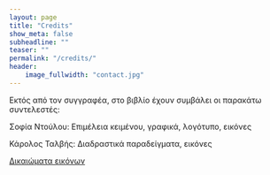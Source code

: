 ```yaml
---
layout: page
title: "Credits"
show_meta: false
subheadline: ""
teaser: ""
permalink: "/credits/"
header:
    image_fullwidth: "contact.jpg"
---
```


Εκτός από τον συγγραφέα, στο βιβλίο έχουν συμβάλει οι παρακάτω συντελεστές:

Σοφία Ντούλου: Επιμέλεια κειμένου, γραφικά, λογότυπο, εικόνες

Κάρολος Ταλβής: Διαδραστικά παραδείγματα, εικόνες

[Δικαιώματα εικόνων](/image-credits/)
